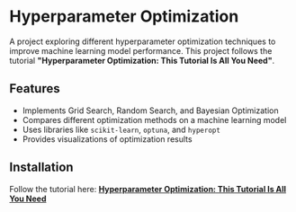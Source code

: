 # Hyperparameter Optimization  
A project exploring different hyperparameter optimization techniques to improve machine learning model performance. This project follows the tutorial **"Hyperparameter Optimization: This Tutorial Is All You Need"**.

## Features  
- Implements Grid Search, Random Search, and Bayesian Optimization  
- Compares different optimization methods on a machine learning model  
- Uses libraries like `scikit-learn`, `optuna`, and `hyperopt`  
- Provides visualizations of optimization results  

## Installation  
Follow the tutorial here: **[Hyperparameter Optimization: This Tutorial Is All You Need](https://www.youtube.com/watch?v=5nYqK-HaoKY)**  


